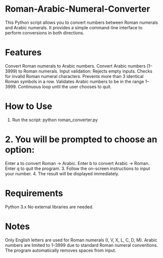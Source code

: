# Roman-Arabic-Numeral-Converter
This Python script allows you to convert numbers between Roman numerals and Arabic numerals. It provides a simple command-line interface to perform conversions in both directions.

# Features
Convert Roman numerals to Arabic numbers.
Convert Arabic numbers (1–3999) to Roman numerals.
Input validation:
  Rejects empty inputs.
  Checks for invalid Roman numeral characters.
  Prevents more than 3 identical Roman symbols in a row.
  Validates Arabic numbers to be in the range 1–3999.
Continuous loop until the user chooses to quit.

# How to Use
1. Run the script:
python roman_converter.py
# 2. You will be prompted to choose an option:
  Enter a to convert Roman → Arabic.
  Enter b to convert Arabic → Roman.
  Enter q to quit the program.
3. Follow the on-screen instructions to input your number.
4. The result will be displayed immediately.

# Requirements
Python 3.x
No external libraries are needed.

# Notes
Only English letters are used for Roman numerals (I, V, X, L, C, D, M).
Arabic numbers are limited to 1–3999 due to standard Roman numeral conventions.
The program automatically removes spaces from input.

